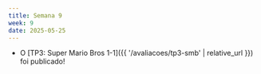 ```yaml
---
title: Semana 9
week: 9
date: 2025-05-25
---
```


- O [TP3: Super Mario Bros 1-1]({{ '/avaliacoes/tp3-smb' | relative_url }}) foi publicado!